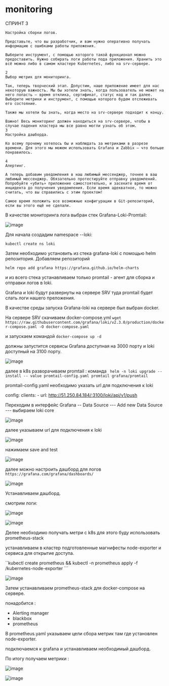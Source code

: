 # monitoring

СПРИНТ 3 
```
Настройка сборки логов.

Представьте, что вы разработчик, и вам нужно оперативно получать информацию с ошибками работы приложения.

Выберите инструмент, с помощью которого такой функционал можно предоставить. Нужно собирать логи работы пода приложения. Хранить это всё можно либо в самом кластере Kubernetes, либо на srv-сервере.

2
Выбор метрик для мониторинга.

Так, теперь творческий этап. Допустим, наше приложение имеет для нас некоторую важность. Мы бы хотели знать, когда пользователь не может на него попасть — время отклика, сертификат, статус код и так далее. Выберите метрики и инструмент, с помощью которого будем отслеживать его состояние.

Также мы хотели бы знать, когда место на srv-сервере подходит к концу.

Важно! Весь мониторинг должен находиться на srv-сервере, чтобы в случае падения кластера мы все равно могли узнать об этом.
3
Настройка дашборда.

Ко всему прочему хотелось бы и наблюдать за метриками в разрезе времени. Для этого мы можем использовать Grafana и Zabbix — что больше понравилось.

4
Алертинг.

А теперь добавим уведомления в наш любимый мессенджер, точнее в ваш любимый мессенджер. Обязательно протестируйте отправку уведомлений. Попробуйте «убить» приложение самостоятельно, и засеките время от инцидента до получения уведомления. Если время адекватное, то можно считать, что вы справились с этим проектом!

Самое время положить все возможные конфигурации в Git-репозиторий, если вы этого ещё не сделали.
```

В качестве мониторинга лога выбран стек Grafana-Loki-Promtail:

![image](https://github.com/usmanofff/monitoring/assets/74288450/9ba12afd-8f88-4637-82fb-e46be8265d86)


Для начала создадим namespace  --loki:

```kubectl create ns loki```

Затем необходимо установить из стека grafana-loki c помощью helm репозитория. Добавляем репозиторий 

``` helm repo add grafana https://grafana.github.io/helm-charts ```

и из всего стека устанавливаем только promtail - агент для сборка и отправки логов в loki.

Grafana и loki будут развернуты на сервере SRV туда promtail будет слать логи нашего преложения. 

В качестве среды запуска Grafana-loki на сервере был выбран docker.

На сервере SRV скачиваем docker-compose.yml   ``` wget https://raw.githubusercontent.com/grafana/loki/v2.3.0/production/docker-compose.yaml -O docker-compose.yaml ```

и запускаем командой ``` docker-compose up -d ``` 

должны запустится сервисы Grafana доступная на 3000 порту и loki доступный на 3100 порту.

![image](https://github.com/usmanofff/monitoring/assets/74288450/5a6acd67-9e94-4a48-8c30-8c7f57262c8d)


далее в k8s разворачиваем promtail : команда  ``` helm -n loki upgrade --install -- value promtail-config.yaml promtail grafana/promtail```

promtail-config.yaml необходимо указать url для подключения к loki 

config: 
  clients:
     - url: http://51.250.84.184/:3100/loki/api/v1/push

     
Переходим в интерфейс Grafana -- Data Source --- Add new Data Source --- выбираем loki core 

![image](https://github.com/usmanofff/monitoring/assets/74288450/0c364c31-25ac-4449-8280-3372c2346c73)

далее указываем url для подключения к loki 

![image](https://github.com/usmanofff/monitoring/assets/74288450/c0f2272b-5a20-4ae7-8dc2-ee66966f9f8a)

нажимаем save and test 

![image](https://github.com/usmanofff/monitoring/assets/74288450/e5346363-7bfe-47e0-9014-f7ecc31a4070)

далее можно настроить дашборд для логов ``` https://grafana.com/grafana/dashboards/ ```

![image](https://github.com/usmanofff/monitoring/assets/74288450/49937d56-e26e-4f88-861a-247a67fc3c09)

Устанавливаем дашборд. 

смотрим логи: 

![image](https://github.com/usmanofff/monitoring/assets/74288450/72d9af0f-806a-4119-8912-fa5c9eecedb2)

![image](https://github.com/usmanofff/monitoring/assets/74288450/caa738b3-060c-4b3a-98c3-e1d2f1d981d3)


Делее необходимо получать метри с k8s для этого буду использовать prometheus-stack

устанавливаем в кластер подготовленные магнифесты node-exporter и сервиса для открытие доступа. 

``kubectl create prometheus && kubectl -n prometheus apply -f /kubernetes-node-exporter ```

![image](https://github.com/usmanofff/monitoring/assets/74288450/ec216924-351f-4d4c-981f-e0ca79db37ee)


Затем устанавливаем prometheus-stack для docker-compose на сервере. 

понадобится :
- Alerting manager
- blackbox
- prometheus

В prometheus.yaml указываем цели сбора метрик там где установлен node-exporter.

подключаемся к grafana и устанавливаем необходимый дашборд.

По итогу получаем метрики :

![image](https://github.com/usmanofff/monitoring/assets/74288450/0e8235ea-82ab-437a-8687-bbeb8a42e00b)

![image](https://github.com/usmanofff/monitoring/assets/74288450/73b5ca14-7c52-490c-afe5-1865cd6d2f52)

















